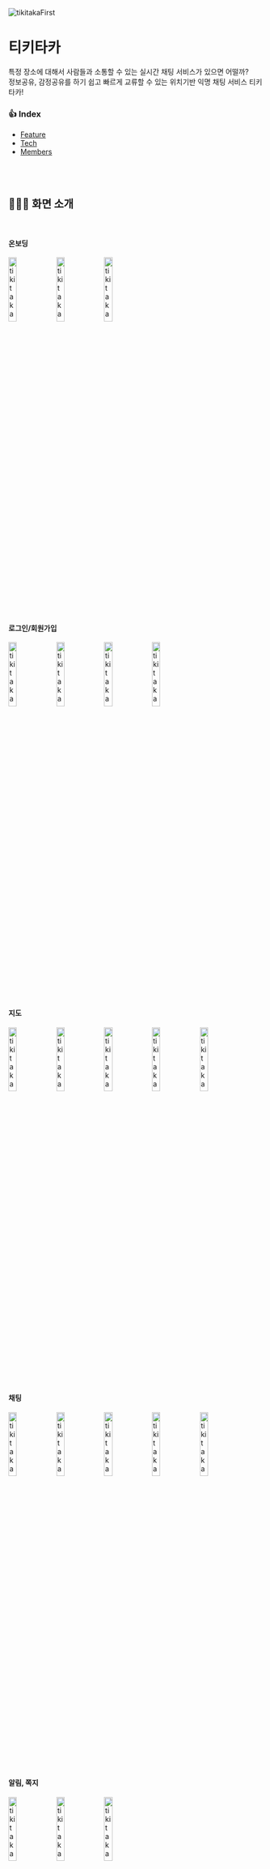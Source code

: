 
![tikitakaFirst](https://user-images.githubusercontent.com/52196792/175785209-092476d0-1786-4979-b37d-0ebccdd827f1.png)

# **티키타카**
특정 장소에 대해서 사람들과 소통할 수 있는 실시간 채팅 서비스가 있으면 어떨까?  
정보공유, 감정공유를 하기 쉽고 빠르게 교류할 수 있는 위치기반 익명 채팅 서비스 티키타카!  


### **👍 Index**
- [Feature](#🧑🏻‍💻-화면-소개)  
- [Tech](#🛠-기술-스택)  
- [Members](#👨‍👩‍👧‍👦-members)  

<br><br>

## **🧑🏻‍💻 화면 소개**

<br/>

#### **온보딩** 
<img width="18%" alt="tikitaka-onboarding1" src="https://user-images.githubusercontent.com/52196792/175785408-c0e7bfa3-a11f-4ada-b5d6-c8e112ea8344.png">
<img width="18%" alt="tikitaka-onboarding2" src="https://user-images.githubusercontent.com/52196792/175785410-f5adde7d-9064-4410-83a2-f76ef92e680d.png">
<img width="18%" alt="tikitaka-onboarding3" src="https://user-images.githubusercontent.com/52196792/175785412-25dc79a1-138f-444a-bc32-29df328f3050.png">

<br/>

#### **로그인/회원가입** 
<img width="18%" alt="tikitaka-signup1" src="https://user-images.githubusercontent.com/52196792/175785499-467c2a7b-5ae1-4bd3-8748-38b4c3ac0f7d.png">
<img width="18%" alt="tikitaka-signup2" src="https://user-images.githubusercontent.com/52196792/175785501-c63fbb0b-7f5d-4ca9-9642-85fc35468637.png">
<img width="18%" alt="tikitaka-signup3" src="https://user-images.githubusercontent.com/52196792/175785503-259db5aa-7ca6-43c2-9bd1-0573f649a7c9.png">
<img width="18%" alt="tikitaka-signup4" src="https://user-images.githubusercontent.com/52196792/175785505-bab4a313-afa2-432f-ae8c-4e3e40ca18d0.png">

<br/>

#### **지도**  
<img width="18%" alt="tikitaka-map1" src="https://user-images.githubusercontent.com/52196792/175785523-68b051ca-02e1-4f7e-8a73-8d68ba786868.png">
<img width="18%" alt="tikitaka-map2" src="https://user-images.githubusercontent.com/52196792/175785531-f6dc1948-315d-4c5c-bbbc-888ca77a0a2e.png">
<img width="18%" alt="tikitaka-map3" src="https://user-images.githubusercontent.com/52196792/175785533-0888e231-5d62-4428-8980-0fcfee6d446f.png">
<img width="18%" alt="tikitaka-map4" src="https://user-images.githubusercontent.com/52196792/175785534-46b4b7e8-2d80-437e-bdc6-6abf15b11b09.png">
<img width="18%" alt="tikitaka-map5" src="https://user-images.githubusercontent.com/52196792/175785535-30da8e54-2db4-4162-8ee9-78b9e784d7fe.png">

<br/>

#### **채팅**  
<img width="18%" alt="tikitaka-chat1" src="https://user-images.githubusercontent.com/52196792/175785567-f9e8b146-213c-4ed3-b06a-0574c5ccbfd1.png">
<img width="18%" alt="tikitaka-chat2" src="https://user-images.githubusercontent.com/52196792/175785571-df2d7530-0d06-4567-a3df-ad04930bf508.png">
<img width="18%" alt="tikitaka-chat3" src="https://user-images.githubusercontent.com/52196792/175785574-d6b34762-fc56-4d6b-bc53-e64ebebfffe0.png">
<img width="18%" alt="tikitaka-chat4" src="https://user-images.githubusercontent.com/52196792/175785578-c7f2307e-ab8b-4ca2-84b0-dea1b0792ab7.png">
<img width="18%" alt="tikitaka-chat5" src="https://user-images.githubusercontent.com/52196792/175785579-8b11a66a-3f69-403d-86fa-129a7d9e2b50.png">

<br/>

#### **알림, 쪽지**  
<img width="18%" alt="tikitaka-letter1" src="https://user-images.githubusercontent.com/52196792/175785633-05c40a0b-37aa-4dee-b400-b8058ec2a89e.png">
<img width="18%" alt="tikitaka-letter2" src="https://user-images.githubusercontent.com/52196792/175785637-0c8bab08-8753-4065-9790-42328045ef84.png">
<img width="18%" alt="tikitaka-letter3" src="https://user-images.githubusercontent.com/52196792/175785638-50283d47-6ed9-4f6b-85ad-3e18b5301c14.png">

<br/>

#### **프로필**  
<img width="18%" alt="tikitaka-profile1" src="https://user-images.githubusercontent.com/52196792/175785660-74e991da-05f6-4089-aec9-fa78feda243a.png">
<img width="18%" alt="tikitaka-profile2" src="https://user-images.githubusercontent.com/52196792/175785663-b8972d36-dad8-49ea-959b-e7c2ebc3cd52.png">
<img width="18%" alt="tikitaka-profile3" src="https://user-images.githubusercontent.com/52196792/175785664-c35aa23e-8fd4-4e74-baa1-c080bbc82669.png">
<img width="18%" alt="tikitaka-profile4" src="https://user-images.githubusercontent.com/52196792/175785665-7764948f-f152-46a0-bed7-6c0bab4b05e3.png">  

<img width="18%" alt="tikitaka-other1" src="https://user-images.githubusercontent.com/52196792/175785714-eb7aa001-78a5-4e5b-ac78-e5b9c9d6e708.png">
<img width="18%" alt="tikitaka-other2" src="https://user-images.githubusercontent.com/52196792/175785716-a09067cd-31af-40bb-bc7f-019a228131e3.png">
<img width="18%" alt="tikitaka-other3" src="https://user-images.githubusercontent.com/52196792/175785719-c3c05857-56e0-492c-aefe-1ff71969b195.png">

<br/>

#### **질문**  
<img width="18%" alt="tikitaka-question1" src="https://user-images.githubusercontent.com/52196792/175785767-d36003fe-62b5-4764-b3d9-7c07230b708d.png">
<img width="18%" alt="tikitaka-question2" src="https://user-images.githubusercontent.com/52196792/175785771-f2eeab65-ef32-415c-a596-a677924415ee.png">
<img width="18%" alt="tikitaka-question3" src="https://user-images.githubusercontent.com/52196792/175785773-169b432b-bb9c-4383-bfa2-89adc818b80c.png">


<br><br>

## **🛠 기술 스택**  

### **Project**
- SwiftUI
- Combine
- TCA(The Composable Architecture)

<br/>

### **Dependency**
  |Security & Core Library|
  |:---|
  |CryptoSwift|
  |ComposableCoreLocation|
  |Firebase/Messaging|
  |Firebase/Analytics|
  |Socket.IO-Client-Swift|
  |KeyChainAccess|
  |Socket.IO-Client-Swift|

  |UI Library|
  |:---|
  |BottomSheetSwiftUI|
  |ExytePopupView|

  |Util Library|
  |:---|
  |LicensePlist|
  |SwiftLint|

<br />

### **Git**
- CI/CD - Github Actions
- branch - [git flow](https://github.com/depromeet/Tiqui-Taca_iOS/wiki/%EB%B8%8C%EB%9E%9C%EC%B9%98-%EC%A0%95%EC%B1%85)
- commit - [git moji](https://inpa.tistory.com/entry/GIT-⚡️-Gitmoji-사용법-Gitmoji-cli)
- git submodule
    - [NetworkModule](https://github.com/depromeet/Tiqui-Taca_iOS_NetworkModule)
    - [DesignSystem](https://github.com/depromeet/Tiqui-Taca_iOS_DesignSystemModule)

<br/><br/>

## **👨‍👩‍👧‍👦 Members**

### **🍎 iOS**
<table>
<tr>
  <td align=center>
  <a href="https://github.com/devMinseok">
  <img src="https://avatars.githubusercontent.com/u/51021614?v=4" width="100px"  />
  <br/>
  강민석
  </a>
  </td>
  
  <td align=center>
  <a href="https://github.com/RokwonK">
  <img src="https://avatars.githubusercontent.com/u/52196792?v=4" width="100px"  />
  <br/>
  김록원
  </a>
  </td>
  
  <td align=center>
  <a href="https://github.com/hakyung9712">
  <img src="https://avatars.githubusercontent.com/u/47092708?v=4" width="100px"  />
  <br/>
  송하경
  </a>
  </td>

  </tr>
  </table>
  </br>


### **💻 Backend**
<table>
<tr>
  <td align=center>
  <a href="https://github.com/jinnuae40">
  <img src="https://avatars.githubusercontent.com/u/26201488?v=4" width="100px"/>
  <br/>
  김우진
  </a>
  </td>
  
  <td align=center>
  <a href="https://github.com/ImNM">
  <img src="https://avatars.githubusercontent.com/u/13329304?v=4" width="100px"  />
  <br/>
  이찬진
  </a>
  </td>

  </tr>
  </table>